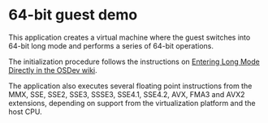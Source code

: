 # 64-bit guest demo

This application creates a virtual machine where the guest switches into 64-bit long mode and performs a series of 64-bit operations.

The initialization procedure follows the instructions on [Entering Long Mode Directly in the OSDev wiki](https://wiki.osdev.org/Entering_Long_Mode_Directly).

The application also executes several floating point instructions from the MMX, SSE, SSE2, SSE3, SSSE3, SSE4.1, SSE4.2, AVX, FMA3 and AVX2 extensions, depending on support from the virtualization platform and the host CPU.
